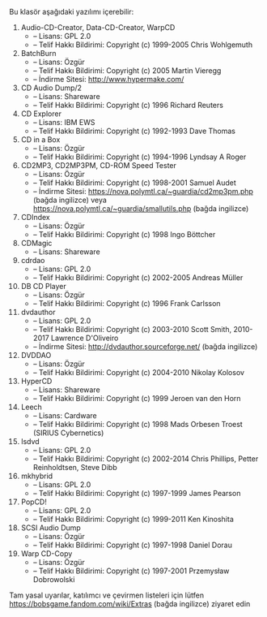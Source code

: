 Bu klasör aşağıdaki yazılımı içerebilir:

1. Audio-CD-Creator, Data-CD-Creator, WarpCD
   - – Lisans: GPL 2.0
   - – Telif Hakkı Bildirimi: Copyright (c) 1999-2005 Chris Wohlgemuth
2. BatchBurn
   - – Lisans: Özgür
   - – Telif Hakkı Bildirimi: Copyright (c) 2005 Martin Vieregg
   - – İndirme Sitesi: http://www.hypermake.com/
3. CD Audio Dump/2
   - – Lisans: Shareware
   - – Telif Hakkı Bildirimi: Copyright (c) 1996 Richard Reuters
4. CD Explorer
   - – Lisans: IBM EWS
   - – Telif Hakkı Bildirimi: Copyright (c) 1992-1993 Dave Thomas
5. CD in a Box
   - – Lisans: Özgür
   - – Telif Hakkı Bildirimi: Copyright (c) 1994-1996 Lyndsay A Roger
6. CD2MP3, CD2MP3PM, CD-ROM Speed Tester
   - – Lisans: Özgür
   - – Telif Hakkı Bildirimi: Copyright (c) 1998-2001 Samuel Audet
   - – İndirme Sitesi: https://nova.polymtl.ca/~guardia/cd2mp3pm.php (bağda ingilizce) veya https://nova.polymtl.ca/~guardia/smallutils.php (bağda ingilizce)
7. CDIndex
   - – Lisans: Özgür
   - – Telif Hakkı Bildirimi: Copyright (c) 1998 Ingo Böttcher
8. CDMagic
   - – Lisans: Shareware
9. cdrdao
   - – Lisans: GPL 2.0
   - – Telif Hakkı Bildirimi: Copyright (c) 2002-2005 Andreas Müller
10. DB CD Player
    - – Lisans: Özgür
    - – Telif Hakkı Bildirimi: Copyright (c) 1996 Frank Carlsson
11. dvdauthor
    - – Lisans: GPL 2.0
    - – Telif Hakkı Bildirimi: Copyright (c) 2003-2010 Scott Smith, 2010-2017 Lawrence D'Oliveiro
    - – İndirme Sitesi: http://dvdauthor.sourceforge.net/ (bağda ingilizce)
12. DVDDAO
    - – Lisans: Özgür
    - – Telif Hakkı Bildirimi: Copyright (c) 2004-2010 Nikolay Kolosov
13. HyperCD
    - – Lisans: Shareware
    - – Telif Hakkı Bildirimi: Copyright (c) 1999 Jeroen van den Horn
14. Leech
    - – Lisans: Cardware
    - – Telif Hakkı Bildirimi: Copyright (c) 1998 Mads Orbesen Troest (SIRIUS Cybernetics)
15. lsdvd
    - – Lisans: GPL 2.0
    - – Telif Hakkı Bildirimi: Copyright (c) 2002-2014 Chris Phillips, Petter Reinholdtsen, Steve Dibb
16. mkhybrid 
    - – Lisans: GPL 2.0
    - – Telif Hakkı Bildirimi: Copyright (c) 1997-1999 James Pearson
16. PopCD!
    - – Lisans: GPL 2.0
    - – Telif Hakkı Bildirimi: Copyright (c) 1999-2011 Ken Kinoshita
17. SCSI Audio Dump
    - – Lisans: Özgür
    - – Telif Hakkı Bildirimi: Copyright (c) 1997-1998 Daniel Dorau
18. Warp CD-Copy
    - – Lisans: Özgür
    - – Telif Hakkı Bildirimi: Copyright (c) 1997-2001 Przemysław Dobrowolski

Tam yasal uyarılar, katılımcı ve çevirmen listeleri için lütfen https://bobsgame.fandom.com/wiki/Extras (bağda ingilizce) ziyaret edin

